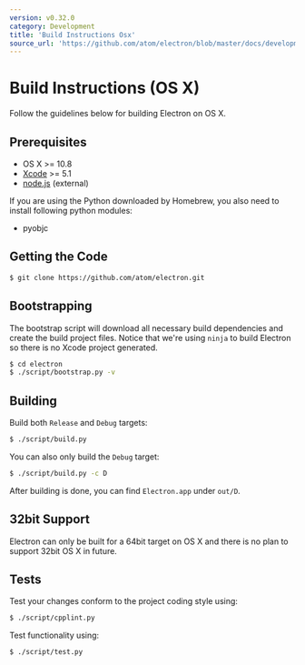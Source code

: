 ```yaml
---
version: v0.32.0
category: Development
title: 'Build Instructions Osx'
source_url: 'https://github.com/atom/electron/blob/master/docs/development/build-instructions-osx.md'
---
```


# Build Instructions (OS X)

Follow the guidelines below for building Electron on OS X.

## Prerequisites

* OS X >= 10.8
* [Xcode](https://developer.apple.com/technologies/tools/) >= 5.1
* [node.js](http://nodejs.org) (external)

If you are using the Python downloaded by Homebrew, you also need to install
following python modules:

* pyobjc

## Getting the Code

```bash
$ git clone https://github.com/atom/electron.git
```

## Bootstrapping

The bootstrap script will download all necessary build dependencies and create
the build project files. Notice that we're using `ninja` to build Electron so
there is no Xcode project generated.

```bash
$ cd electron
$ ./script/bootstrap.py -v
```

## Building

Build both `Release` and `Debug` targets:

```bash
$ ./script/build.py
```

You can also only build the `Debug` target:

```bash
$ ./script/build.py -c D
```

After building is done, you can find `Electron.app` under `out/D`.

## 32bit Support

Electron can only be built for a 64bit target on OS X and there is no plan to
support 32bit OS X in future.

## Tests

Test your changes conform to the project coding style using:

```bash
$ ./script/cpplint.py
```

Test functionality using:

```bash
$ ./script/test.py
```
